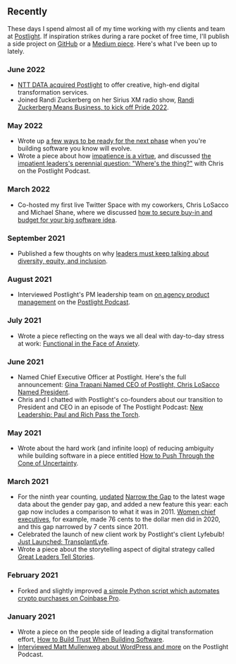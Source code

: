 ## Recently

These days I spend almost all of my time working with my clients and team at [Postlight](https://postlight.com). If inspiration strikes during a rare pocket of free time, I'll publish a side project on [GitHub](https://github.com/ginatrapani) or a [Medium piece](https://ginatrapani.medium.com/). Here's what I've been up to lately.

### June 2022

- [NTT DATA acquired Postlight](https://postlight.com/insights/an-exciting-next-chapter-postlight-joins-ntt-data) to offer creative, high-end digital transformation services.
- Joined Randi Zuckerberg on her Sirius XM radio show, [Randi Zuckerberg Means Business, to kick off Pride 2022](https://www.pandora.com/podcast/randi-zuckerberg-means-business/pride-month/PE:9387627).

### May 2022

- Wrote up [a few ways to be ready for the next phase](https://postlight.com/insights/3-ways-to-be-ready-for-the-next-phase) when you're building software you know will evolve.
- Wrote a piece about how [impatience is a virtue](https://postlight.com/insights/impatience-is-a-virtue), and discussed [the impatient leaders's perennial question: "Where's the thing?"](https://postlight.com/podcast/wheres-that-thing-on-impatience-as-a-leader) with Chris on the Postlight Podcast.

### March 2022

- Co-hosted my first live Twitter Space with my coworkers, Chris LoSacco and Michael Shane, where we discussed [how to secure buy-in and budget for your big software idea](https://postlight.com/podcast/securing-buy-in-and-budget-twitter-space-live-event).


### September 2021

- Published a few thoughts on why [leaders must keep talking about diversity, equity, and inclusion](https://postlight.com/insights/why-leaders-have-to-keep-talking-about-diversity-and-inclusion).

### August 2021

- Interviewed Postlight's PM leadership team on [on agency product management](https://postlight.com/podcast/relationship-first-software-second-on-agency-product-management) on the [Postlight Podcast](https://postlight.com/podcast).

### July 2021

- Wrote a piece reflecting on the ways we all deal with day-to-day stress at work: [Functional in the Face of Anxiety](https://postlight.com/insights/functional-in-the-face-of-anxiety).

### June 2021

- Named Chief Executive Officer at Postlight. Here's the full announcement: [Gina Trapani Named CEO of Postlight, Chris LoSacco Named President](https://postlight.com/insights/gina-trapani-named-ceo-of-postlight-chris-losacco-named-president).
- Chris and I chatted with Postlight's co-founders about our transition to President and CEO in an episode of The Postlight Podcast: [New Leadership: Paul and Rich Pass the Torch](https://postlight.com/podcast/new-leadership-paul-and-rich-pass-the-torch).

### May 2021

- Wrote about the hard work (and infinite loop) of reducing ambiguity while building software in a piece entitled [How to Push Through the Cone of Uncertainty](https://postlight.com/insights/how-to-push-through-the-cone-of-uncertainty).

### March 2021

- For the ninth year counting, [updated](https://twitter.com/ginatrapani/status/1376341828790841349) [Narrow the Gap](https://narrowthegap.co) to the latest wage data about the gender pay gap, and added a new feature this year: each gap now includes a comparison to what it was in 2011. [Women chief executives](https://narrowthegap.co/gap/chief-executives), for example, made 76 cents to the dollar men did in 2020, and this gap narrowed by 7 cents since 2011.
- Celebrated the launch of new client work by Postlight's client Lyfebulb! [Just Launched: TransplantLyfe](https://postlight.com/insights/just-launched-transplantlyfe-by-lyfebulb).
- Wrote a piece about the storytelling aspect of digital strategy called [Great Leaders Tell Stories](https://postlight.com/insights/great-leaders-tell-stories).

### February 2021

- Forked and slightly improved [a simple Python script which automates crypto purchases on Coinbase Pro](https://github.com/ginatrapani/automated_dollar_cost_averaging_with_coinbasepro).

### January 2021

- Wrote a piece on the people side of leading a digital transformation effort, [How to Build Trust When Building Software](https://postlight.com/insights/how-to-win-friends-in-your-digital-transformation).
- [Interviewed Matt Mullenweg about WordPress and more](https://postlight.com/podcast/wordpress-and-beyond-with-matthew-mullenweg) on the Postlight Podcast.
